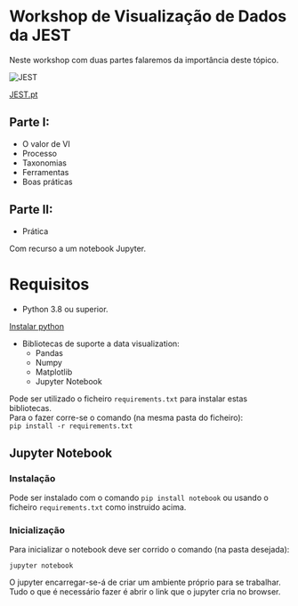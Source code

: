 # Workshop de Visualização de Dados da JEST

Neste workshop com duas partes falaremos da importância deste tópico.

![JEST](https://media-exp1.licdn.com/dms/image/C561BAQGqCbGzLtMUsA/company-background_10000/0/1593205617508?e=1667984400&v=beta&t=ZaoNl-wCiKRAtJR41fYgrNLS2cQWA2gpiqDo_NzZ1Mk)

[JEST.pt](www.jest.pt)

## Parte I:
- O valor de VI
- Processo
- Taxonomias
- Ferramentas
- Boas práticas

## Parte II:
- Prática

Com recurso a um notebook Jupyter.


# Requisitos

- Python 3.8 ou superior.

[Instalar python](https://www.python.org/downloads/release/python-3815/)

- Bibliotecas de suporte a data visualization:
	- Pandas
	- Numpy
	- Matplotlib
	- Jupyter Notebook

Pode ser utilizado o ficheiro `requirements.txt` para instalar estas bibliotecas.  
Para o fazer corre-se o comando (na mesma pasta do ficheiro):  
`pip install -r requirements.txt`

## Jupyter Notebook

### Instalação

Pode ser instalado com o comando `pip install notebook` ou usando o ficheiro `requirements.txt` como instruido acima.  

### Inicialização

Para inicializar o notebook deve ser corrido o comando (na pasta desejada):  

`jupyter notebook`  

O jupyter encarregar-se-á de criar um ambiente próprio para se trabalhar. Tudo o que é necessário fazer é abrir o link que o jupyter cria no browser.

